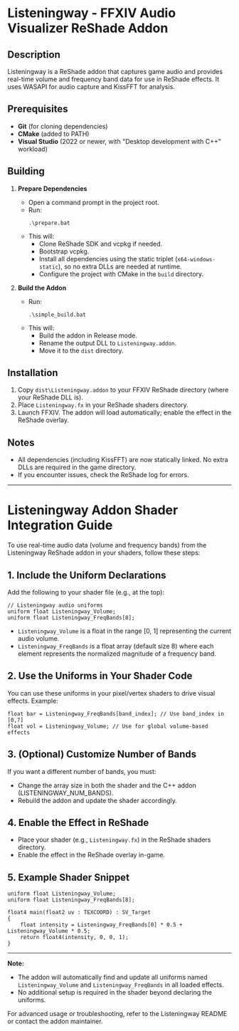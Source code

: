 # Listeningway - FFXIV Audio Visualizer ReShade Addon

## Description

Listeningway is a ReShade addon that captures game audio and provides real-time volume and frequency band data for use in ReShade effects. It uses WASAPI for audio capture and KissFFT for analysis.

## Prerequisites

- **Git** (for cloning dependencies)
- **CMake** (added to PATH)
- **Visual Studio** (2022 or newer, with "Desktop development with C++" workload)

## Building

1. **Prepare Dependencies**
   - Open a command prompt in the project root.
   - Run:
     ```
     .\prepare.bat
     ```
   - This will:
     - Clone ReShade SDK and vcpkg if needed.
     - Bootstrap vcpkg.
     - Install all dependencies using the static triplet (`x64-windows-static`), so no extra DLLs are needed at runtime.
     - Configure the project with CMake in the `build` directory.

2. **Build the Addon**
   - Run:
     ```
     .\simple_build.bat
     ```
   - This will:
     - Build the addon in Release mode.
     - Rename the output DLL to `Listeningway.addon`.
     - Move it to the `dist` directory.

## Installation

1. Copy `dist\Listeningway.addon` to your FFXIV ReShade directory (where your ReShade DLL is).
2. Place `Listeningway.fx` in your ReShade shaders directory.
3. Launch FFXIV. The addon will load automatically; enable the effect in the ReShade overlay.

## Notes

- All dependencies (including KissFFT) are now statically linked. No extra DLLs are required in the game directory.
- If you encounter issues, check the ReShade log for errors.

---

# Listeningway Addon Shader Integration Guide

To use real-time audio data (volume and frequency bands) from the Listeningway ReShade addon in your shaders, follow these steps:

## 1. Include the Uniform Declarations

Add the following to your shader file (e.g., at the top):

```hlsl
// Listeningway audio uniforms
uniform float Listeningway_Volume;
uniform float Listeningway_FreqBands[8];
```

- `Listeningway_Volume` is a float in the range [0, 1] representing the current audio volume.
- `Listeningway_FreqBands` is a float array (default size 8) where each element represents the normalized magnitude of a frequency band.

## 2. Use the Uniforms in Your Shader Code

You can use these uniforms in your pixel/vertex shaders to drive visual effects. Example:

```hlsl
float bar = Listeningway_FreqBands[band_index]; // Use band_index in [0,7]
float vol = Listeningway_Volume; // Use for global volume-based effects
```

## 3. (Optional) Customize Number of Bands

If you want a different number of bands, you must:
- Change the array size in both the shader and the C++ addon (LISTENINGWAY_NUM_BANDS).
- Rebuild the addon and update the shader accordingly.

## 4. Enable the Effect in ReShade

- Place your shader (e.g., `Listeningway.fx`) in the ReShade shaders directory.
- Enable the effect in the ReShade overlay in-game.

## 5. Example Shader Snippet

```hlsl
uniform float Listeningway_Volume;
uniform float Listeningway_FreqBands[8];

float4 main(float2 uv : TEXCOORD) : SV_Target
{
    float intensity = Listeningway_FreqBands[0] * 0.5 + Listeningway_Volume * 0.5;
    return float4(intensity, 0, 0, 1);
}
```

---

**Note:**  
- The addon will automatically find and update all uniforms named `Listeningway_Volume` and `Listeningway_FreqBands` in all loaded effects.
- No additional setup is required in the shader beyond declaring the uniforms.

For advanced usage or troubleshooting, refer to the Listeningway README or contact the addon maintainer.
